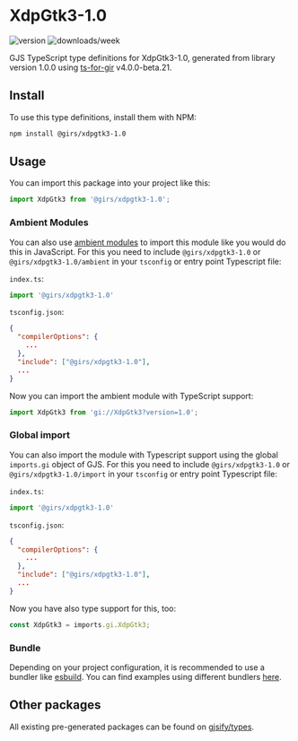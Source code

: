 
# XdpGtk3-1.0

![version](https://img.shields.io/npm/v/@girs/xdpgtk3-1.0)
![downloads/week](https://img.shields.io/npm/dw/@girs/xdpgtk3-1.0)


GJS TypeScript type definitions for XdpGtk3-1.0, generated from library version 1.0.0 using [ts-for-gir](https://github.com/gjsify/ts-for-gir) v4.0.0-beta.21.


## Install

To use this type definitions, install them with NPM:
```bash
npm install @girs/xdpgtk3-1.0
```

## Usage

You can import this package into your project like this:
```ts
import XdpGtk3 from '@girs/xdpgtk3-1.0';
```

### Ambient Modules

You can also use [ambient modules](https://github.com/gjsify/ts-for-gir/tree/main/packages/cli#ambient-modules) to import this module like you would do this in JavaScript.
For this you need to include `@girs/xdpgtk3-1.0` or `@girs/xdpgtk3-1.0/ambient` in your `tsconfig` or entry point Typescript file:

`index.ts`:
```ts
import '@girs/xdpgtk3-1.0'
```

`tsconfig.json`:
```json
{
  "compilerOptions": {
    ...
  },
  "include": ["@girs/xdpgtk3-1.0"],
  ...
}
```

Now you can import the ambient module with TypeScript support: 

```ts
import XdpGtk3 from 'gi://XdpGtk3?version=1.0';
```

### Global import

You can also import the module with Typescript support using the global `imports.gi` object of GJS.
For this you need to include `@girs/xdpgtk3-1.0` or `@girs/xdpgtk3-1.0/import` in your `tsconfig` or entry point Typescript file:

`index.ts`:
```ts
import '@girs/xdpgtk3-1.0'
```

`tsconfig.json`:
```json
{
  "compilerOptions": {
    ...
  },
  "include": ["@girs/xdpgtk3-1.0"],
  ...
}
```

Now you have also type support for this, too:

```ts
const XdpGtk3 = imports.gi.XdpGtk3;
```

### Bundle

Depending on your project configuration, it is recommended to use a bundler like [esbuild](https://esbuild.github.io/). You can find examples using different bundlers [here](https://github.com/gjsify/ts-for-gir/tree/main/examples).

## Other packages

All existing pre-generated packages can be found on [gjsify/types](https://github.com/gjsify/types).

